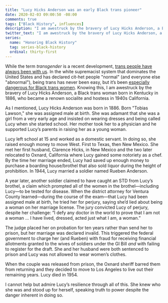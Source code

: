 ```yaml
---
title: "Lucy Hicks Anderson was an early Black trans pioneer"
date: 2020-02-03 09:00:50 -08:00
comments: true
tags: ["Black History", influences]
description: "I am awestruck by the bravery of Lucy Hicks Anderson, a Black trans woman born in Kentucky in 1886, who became a renown socialite and hostess in 1940s California."
twitter_text: "I am awestruck by the bravery of Lucy Hicks Anderson, a Black trans woman born in Kentucky in 1886, who became a renown socialite and hostess in 1940s California."
series:
  name: "Honoring Black History"
  tag: series-black-history
  ordinal: thirty-first
---
```


While the term <i>transgender</i> is a recent development, [trans people have always been with us](https://wikipedia.org/wiki/Transgender_history). In the white supremacist system that dominates the United States and has declared cit-het people "normal" (and everyone else "abnormal"), being trans has never been easy, but it’s been [especially dangerous for Black trans women](https://www.forbes.com/sites/dawnstaceyennis/2019/06/15/american-medical-association-responds-to-epidemic-of-violence-against-transgender-community/). Knowing this, I am awestruck by the bravery of Lucy Hicks Anderson, a Black trans woman born in Kentucky in 1886, who became a renown socialite and hostess in 1940s California.

<!-- more -->

As I mentioned, Lucy Hicks Anderson was born in 1886. Born "Tobias Lawson," she was assigned male at birth. She was adamant that she was a girl from a very early age and insisted on wearing dresses and being called Lucy when she started school. Her mother took her to a physician and he supported Lucy’s parents in raising her as a young woman.

Lucy left school at 15 and worked as a domestic servant. In doing so, she raised enough money to move West.  First to Texas, then New Mexico. She met her first husband, Clarence Hicks, in New Mexico and the two later relocated to Oxnard, California where Lucy gained some notoriety as a chef. By the time her marriage ended, Lucy had saved up enough money to purchase a boarding house/brothel that also sold liquor during the height of prohibition. In 1944, Lucy married a soldier named Rueben Anderson.

A year later, another soldier claimed to have caught an STD from Lucy’s brothel, a claim which prompted all of the women in the brothel—including Lucy—to be tested for disease. When the district attorney for Ventura County learned—during the course of the exam—that Lucy had been assigned male at birth, he tried her for perjury, saying she’d lied about being a woman on her marriage license. The jury convicted Lucy of perjury, despite her challenge: “I defy any doctor in the world to prove that I am not a woman … I have lived, dressed, acted just what I am, a woman.”

The judge placed her on probation for ten years rather than send her to prison, but her marriage was declared invalid. This triggered the federal government to charge her (and Rueben) with fraud for receiving financial allotments granted to the wives of soldiers under the GI Bill *and* with failing to register for the draft. She and her husband were both  sentenced to prison and Lucy was not allowed to wear women’s clothes.

When the couple was released from prison, the Oxnard sheriff barred them from returning and they decided to move to Los Angeles to live out their remaining years. Lucy died in 1954.

I cannot help but admire Lucy’s resilience through all of this. She knew who she was and stood up for herself, speaking truth to power despite the danger inherent in doing so.